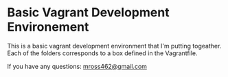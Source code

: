 Basic Vagrant Development Environement
======================================

This is a basic vagrant development environment that I'm putting togeather. 
Each of the folders corresponds to a box defined in the Vagrantfile.

If you have any questions: mross462@gmail.com